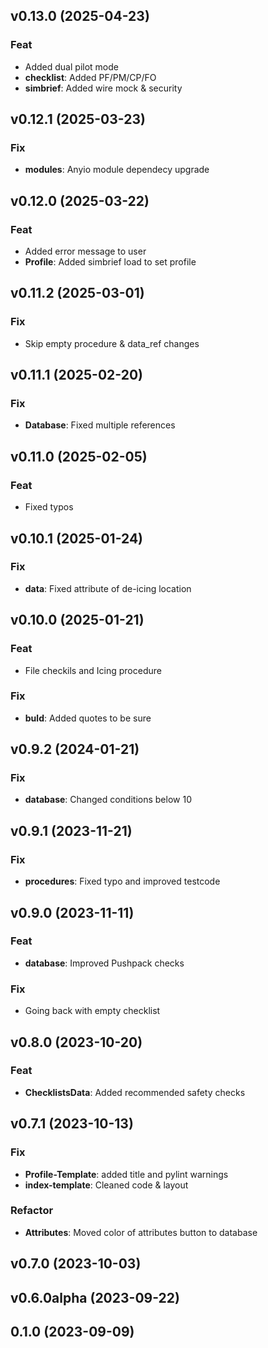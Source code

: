 ## v0.13.0 (2025-04-23)

### Feat

- Added dual pilot mode
- **checklist**: Added PF/PM/CP/FO
- **simbrief**: Added wire mock & security

## v0.12.1 (2025-03-23)

### Fix

- **modules**: Anyio module dependecy upgrade

## v0.12.0 (2025-03-22)

### Feat

- Added error message to user
- **Profile**: Added simbrief load to set profile

## v0.11.2 (2025-03-01)

### Fix

- Skip empty procedure & data_ref changes

## v0.11.1 (2025-02-20)

### Fix

- **Database**: Fixed multiple references

## v0.11.0 (2025-02-05)

### Feat

- Fixed typos

## v0.10.1 (2025-01-24)

### Fix

- **data**: Fixed attribute of de-icing location

## v0.10.0 (2025-01-21)

### Feat

- File checkils and Icing procedure

### Fix

- **buld**: Added quotes to be sure

## v0.9.2 (2024-01-21)

### Fix

- **database**: Changed conditions below 10

## v0.9.1 (2023-11-21)

### Fix

- **procedures**: Fixed typo and improved testcode

## v0.9.0 (2023-11-11)

### Feat

- **database**: Improved Pushpack checks

### Fix

- Going back with empty checklist

## v0.8.0 (2023-10-20)

### Feat

- **ChecklistsData**: Added recommended safety checks

## v0.7.1 (2023-10-13)

### Fix

- **Profile-Template**: added title and pylint warnings
- **index-template**: Cleaned code & layout

### Refactor

- **Attributes**: Moved color of attributes button to database

## v0.7.0 (2023-10-03)

## v0.6.0alpha (2023-09-22)

## 0.1.0 (2023-09-09)
